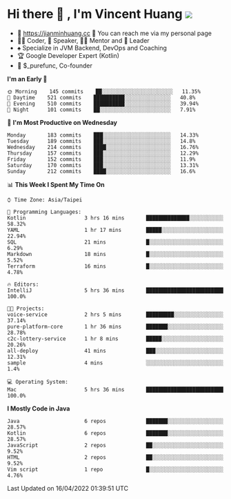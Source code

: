 # Hi there 👋 , I'm Vincent Huang ![](https://komarev.com/ghpvc/?username=Jian-Min-Huang)
- 💎 https://jianminhuang.cc 🙋 You can reach me via my personal page
- 👨‍💻 Coder, 🎤 Speaker, 👨‍🏫 Mentor and 🚀 Leader
- ♠️ Specialize in JVM Backend, DevOps and Coaching
- 🏆 Google Developer Expert (Kotlin)
- 💼 $_purefunc, Co-founder

<!--START_SECTION:waka-->
**I'm an Early 🐤** 

```text
🌞 Morning    145 commits    ██░░░░░░░░░░░░░░░░░░░░░░░   11.35% 
🌆 Daytime    521 commits    ██████████░░░░░░░░░░░░░░░   40.8% 
🌃 Evening    510 commits    ██████████░░░░░░░░░░░░░░░   39.94% 
🌙 Night      101 commits    ██░░░░░░░░░░░░░░░░░░░░░░░   7.91%

```
📅 **I'm Most Productive on Wednesday** 

```text
Monday       183 commits    ███░░░░░░░░░░░░░░░░░░░░░░   14.33% 
Tuesday      189 commits    ███░░░░░░░░░░░░░░░░░░░░░░   14.8% 
Wednesday    214 commits    ████░░░░░░░░░░░░░░░░░░░░░   16.76% 
Thursday     157 commits    ███░░░░░░░░░░░░░░░░░░░░░░   12.29% 
Friday       152 commits    ███░░░░░░░░░░░░░░░░░░░░░░   11.9% 
Saturday     170 commits    ███░░░░░░░░░░░░░░░░░░░░░░   13.31% 
Sunday       212 commits    ████░░░░░░░░░░░░░░░░░░░░░   16.6%

```


📊 **This Week I Spent My Time On** 

```text
⌚︎ Time Zone: Asia/Taipei

💬 Programming Languages: 
Kotlin                   3 hrs 16 mins       ██████████████░░░░░░░░░░░   58.32% 
YAML                     1 hr 17 mins        █████░░░░░░░░░░░░░░░░░░░░   22.94% 
SQL                      21 mins             █░░░░░░░░░░░░░░░░░░░░░░░░   6.29% 
Markdown                 18 mins             █░░░░░░░░░░░░░░░░░░░░░░░░   5.52% 
Terraform                16 mins             █░░░░░░░░░░░░░░░░░░░░░░░░   4.78%

🔥 Editors: 
IntelliJ                 5 hrs 36 mins       █████████████████████████   100.0%

🐱‍💻 Projects: 
voice-service            2 hrs 5 mins        █████████░░░░░░░░░░░░░░░░   37.14% 
pure-platform-core       1 hr 36 mins        ███████░░░░░░░░░░░░░░░░░░   28.78% 
c2c-lottery-service      1 hr 8 mins         █████░░░░░░░░░░░░░░░░░░░░   20.26% 
all-deploy               41 mins             ███░░░░░░░░░░░░░░░░░░░░░░   12.31% 
sample                   4 mins              ░░░░░░░░░░░░░░░░░░░░░░░░░   1.4%

💻 Operating System: 
Mac                      5 hrs 36 mins       █████████████████████████   100.0%

```

**I Mostly Code in Java** 

```text
Java                     6 repos             ███████░░░░░░░░░░░░░░░░░░   28.57% 
Kotlin                   6 repos             ███████░░░░░░░░░░░░░░░░░░   28.57% 
JavaScript               2 repos             ██░░░░░░░░░░░░░░░░░░░░░░░   9.52% 
HTML                     2 repos             ██░░░░░░░░░░░░░░░░░░░░░░░   9.52% 
Vim script               1 repo              █░░░░░░░░░░░░░░░░░░░░░░░░   4.76%

```



 Last Updated on 16/04/2022 01:39:51 UTC
<!--END_SECTION:waka-->
